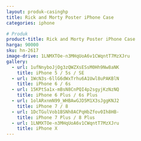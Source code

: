 ```yaml
---
layout: produk-casinghp
title: Rick and Morty Poster iPhone Case
categories: iphone

# Produk
product-title: Rick and Morty Poster iPhone Case
harga: 90000
sku: hn-2617
image-drive: 1LNMXTOe-n3MHqUoA6v1CWqntT7MzXJru
gallery:
  - url: 1ufNnyboJjOg3zQWZXsESsM0Hh9Nw8aNK
    title: iPhone 5 / 5s / SE
  - url: 1WcN3s-6llG6dWxTrhu6A1Uwl8uPAKBlN
    title: iPhone 6 / 6s
  - url: 15KPtSa1x-mBsN8CnPQI4p2sgyjKzNzNQ
    title: iPhone 6 Plus / 6s Plus
  - url: 1olARxnmN99_WHBAwGJD5M1X3sJggKNJ2
    title: iPhone 7 / 8
  - url: 1DcTGulVob1BSNh8ACPqHbZfov0Ih8HB-
    title: iPhone 7 Plus / 8 Plus
  - url: 1LNMXTOe-n3MHqUoA6v1CWqntT7MzXJru
    title: iPhone X
---
```

